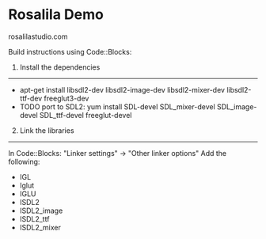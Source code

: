 Rosalila Demo
=============
rosalilastudio.com

Build instructions using Code::Blocks:

1. Install the dependencies
---------------------------
* apt-get install libsdl2-dev libsdl2-image-dev libsdl2-mixer-dev libsdl2-ttf-dev freeglut3-dev
* TODO port to SDL2: yum install SDL-devel SDL_mixer-devel SDL_image-devel SDL_ttf-devel freeglut-devel 

2. Link the libraries
---------------------
In Code::Blocks: "Linker settings" -> "Other linker options"
Add the following:
*   lGL
*   lglut
*   lGLU
*   lSDL2
*   lSDL2_image
*   lSDL2_ttf
*   lSDL2_mixer
